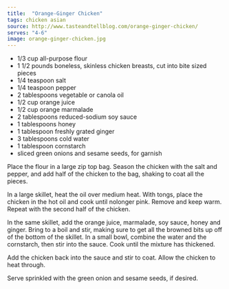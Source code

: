 ```yaml
---
title:  "Orange-Ginger Chicken"
tags: chicken asian
source: http://www.tasteandtellblog.com/orange-ginger-chicken/
serves: "4-6"
image: orange-ginger-chicken.jpg
---
```

* 1/3 cup all-purpose flour
* 1 1/2 pounds boneless, skinless chicken breasts, cut into bite sized pieces
* 1/4 teaspoon salt
* 1/4 teaspoon pepper
* 2 tablespoons vegetable or canola oil
* 1/2 cup orange juice
* 1/2 cup orange marmalade
* 2 tablespoons reduced-sodium soy sauce
* 1 tablespoons honey
* 1 tablespoon freshly grated ginger
* 3 tablespoons cold water
* 1 tablespoon cornstarch
* sliced green onions and sesame seeds, for garnish

Place the flour in a large zip top bag. Season the chicken with the salt and pepper, and add half of the chicken to the bag, shaking to coat all the pieces.

In a large skillet, heat the oil over medium heat. With tongs, place the chicken in the hot oil and cook until nolonger pink. Remove and keep warm. Repeat with the second half of the chicken.

In the same skillet, add the orange juice, marmalade, soy sauce, honey and ginger. Bring to a boil and stir, making sure to get all the browned bits up off of the bottom of the skillet. In a small bowl, combine the water and the cornstarch, then stir into the sauce. Cook until the mixture has thickened.

Add the chicken back into the sauce and stir to coat. Allow the chicken to heat through.

Serve sprinkled with the green onion and sesame seeds, if desired.
